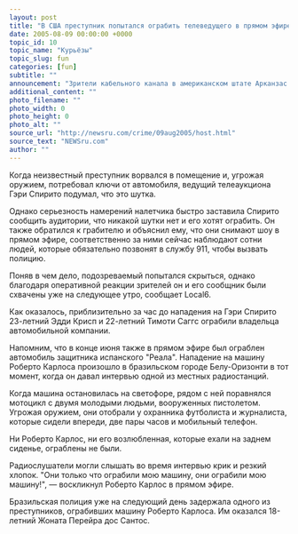 ```yaml
---
layout: post
title: "В США преступник попытался ограбить телеведущего в прямом эфире"
date: 2005-08-09 00:00:00 +0000
topic_id: 10
topic_name: "Курьёзы"
topic_slug: fun
categories: [fun]
subtitle: ""
announcement: "Зрители кабельного канала в американском штате Арканзас стали свидетелями попытки ограбления в прямом эфире. Благодаря быстрой реакции людей полиция Форт-Смита смогла по горячим следам раскрыть это экстравагантное преступление."
additional_content: ""
photo_filename: ""
photo_width: 0
photo_height: 0
photo_alt: ""
source_url: "http://newsru.com/crime/09aug2005/host.html"
source_text: "NEWSru.com"
author: ""
---
```

Когда неизвестный преступник ворвался в помещение и, угрожая оружием, потребовал ключи от автомобиля, ведущий телеаукциона Гэри Спирито подумал, что это шутка.

Однако серьезность намерений налетчика быстро заставила Спирито сообщить аудитории, что никакой шутки нет и его хотят ограбить. Он также обратился к грабителю и объяснил ему, что они снимают шоу в прямом эфире, соответственно за ними сейчас наблюдают сотни людей, которые обязательно позвонят в службу 911, чтобы вызвать полицию.

Поняв в чем дело, подозреваемый попытался скрыться, однако благодаря оперативной реакции зрителей он и его сообщник были схвачены уже на следующее утро, сообщает Local6.

Как оказалось, приблизительно за час до нападения на Гэри Спирито 23-летний Эдди Крисп и 22-летний Тимоти Саггс ограбили владельца автомобильной компании.

Напомним, что в конце июня также в прямом эфире был ограблен автомобиль защитника испанского "Реала". Нападение на машину Роберто Карлоса произошло в бразильском городе Белу-Оризонти в тот момент, когда он давал интервью одной из местных радиостанций.

Когда машина остановилась на светофоре, рядом с ней поравнялся мотоцикл с двумя молодыми людьми, вооруженных пистолетом. Угрожая оружием, они отобрали у охранника футболиста и журналиста, которые сидели впереди, две пары часов и мобильный телефон.

Ни Роберто Карлос, ни его возлюбленная, которые ехали на заднем сиденье, ограблены не были.

Радиослушатели могли слышать во время интервью крик и резкий хлопок. "Они только что ограбили мою машину, они ограбили мою машину!", &mdash; воскликнул Роберто Карлос в прямом эфире.

Бразильская полиция уже на следующий день задержала одного из преступников, ограбивших машину Роберто Карлоса. Им оказался 18-летний Жоната Перейра дос Сантос.
